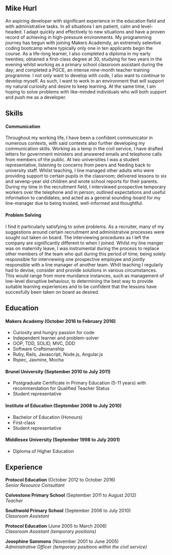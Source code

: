 ## Mike Hurl

An aspiring developer with significant experience in the education field and with administrative tasks. In all situations I am patient, calm and level-headed. I adapt quickly and effectively to new situations and have a proven record of achieving in high-pressure environments. My programming journey has begun with joining Makers Academdy, an extremely selevtive coding bootcamp where typically only one in ten applicants begin the course. As a life-long learner, I also completed a diploma in my early twenties; obtained a first-class degree at 30, studying for two years in the evening whilst working as a primary school classroom assistant during the day; and completed a PGCE, an intense nine-month teacher training programme. I not only want to develop with code, I also want to continue to develop myself. As such, I want to work in an environment that will support my natural curiosity and desire to keep learning. At the same time, I am hoping to solve problems with like-minded individuals who will both support and push me as a developer.

## Skills

#### Communication

Throughout my working life, I have been a confident communicator in numerous contexts, with said contexts also further developing my communication skills. Working as a temp in the civil service, I have drafted letters for government ministers and answered emails and telephone calls from members of the public. At two universities I was a student representative, listening to concerns from peers and feeding back to university staff. Whilst teaching, I line managed other adults who were providing support to certain pupils in the classroom; delivered lessons to six and sevenp-year old children and wrote school reports for their parents. During my time in the recruitment field, I interviewed prospective temporary workers over the telephone and in person; outlined expectations and useful information to candidates; and acted as a general sounding-board for my line-manager due to being trusted, well-informed and thoughtful.

#### Problem Solving

I find it particularly satisfying to solve problems. As a recruiter, many of my suggestions around certain recruitment and administratvie processes were sought out taken on board. The interviewing procedures as I left the company are significantly different to when I joined.  Whilst my line manger was on maternity leave, I was instrumental during the process to replace other members of the team who quit during this period of time; being solely responsible for interviewing one prospective employee and jointly responsible with a line manager of another team. Whilt teaching I regularly had to devise, consider and provide solutions in various circumstances. This would range from more mundance instances, such as management of low-level disruptive behaviour, to determining the best way to provide suitable learning experiences and to be confident that the lessons have succesfully been taken on board as desired.

## Education

#### Makers Academy (October 2016 to February 2016)

- Curiosity and hungry passion for code
- Independent learner and problem-solver
- OOP, TDD, SOLID, MVC, DDD
- Software Craftsmanship
- Ruby, Rails, Javascript, Node.js, Angular.js
- Rspec, Jasmine, Mocha

#### Brunel University (September 2010 to July 2011)

- Postgraduate Certificate in Primary Education (5-11 years) with recommendation for Qualified Teacher Status
- Student representative

#### Institute of Education (September 2008 to July 2010)

- Bachelor of Education (Honours)
- First-class
- Student representative

#### Middlesex University (September 1998 to July 2001)

- Diploma of Higher Education

## Experience

**Protocol Education** (October 2012 to October 2016)    
*Senior Resource Consultant*

**Colvestone Primary School** (September 2011 to August 2012)   
*Teacher* 

**Southwold Primary School** (September 2006 to July 2010)   
*Classroom Assistant*  

**Protocol Education** (June 2005 to March 2006)   
*Classroom Assistant (temporary positions)*  

**Josephine Sammons** (November 2001 to June 2005)   
*Administrative Officer (temporary positions within the civil service)*  
